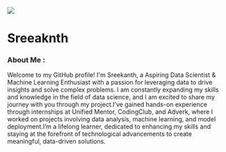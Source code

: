 ![](https://github.com/Sreekanth-1612/SUKHMAN-SINGH-1612/blob/main/github-header-image.png)
# Sreeaknth 
### About Me : 

Welcome to my GitHub profile! I'm Sreekanth, a Aspiring Data Scientist & Machine Learning Enthusiast with a passion for leveraging data to drive insights and solve complex problems. I am constantly expanding my skills and knowledge in the field of data science, and I am excited to share my journey with you through my project.I’ve gained hands-on experience through internships at Unified Mentor, CodingClub, and Adverk, where I worked on projects involving data analysis, machine learning, and model deployment.I’m a lifelong learner, dedicated to enhancing my skills and staying at the forefront of technological advancements to create meaningful, data-driven solutions.

